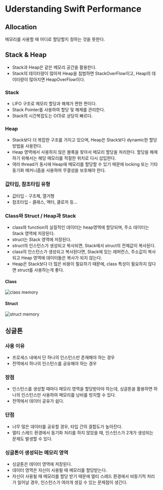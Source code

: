 # Uderstanding Swift Performance

## Allocation

메모리를 사용할 때 어디로 할당할지 정하는 것을 뜻한다.

## Stack & Heap

- Stack과 Heap은 같은 메모리 공간을 활용한다.
- Stack의 데이터량이 많아져 Heap을 침범하면 StackOverFlow이고, Heap의 데이터량이 많아지면 HeapOverFlow이다.

### Stack

- LIFO 구조로 메모리 할당과 해제가 편한 편이다.
- Stack Pointer를 사용하여 할당 및 해제를 관리한다.
- Stack의 시간복잡도는 O(1)로 상당히 빠르다.

### Heap

- Stack보다 더 복잡한 구조를 가지고 있으며, Heap은 Stack보다 dynamic한 할당 방법을 사용한다.
- Heap 영역에서 사용하지 않은 블록을 찾아서 메모리 할당을 처리한다.  할당을 해제하기 위해서는 해당 메모리를 적절한 위치로 다시 삽입한다.
- 여러 thread가 동시에 Heap에 메모리를 할당할 수 있기 때문에 locking 또는 기타 동기화 메커니즘을 사용하여 무결성을 보호해야 한다.

### 값타입, 참조타입 유형

- 값타입 - 구조체, 열거형
- 참조타입 - 클래스, 액터, 클로저 등…

### Class와 Struct /  Heap과 Stack

- class와 function의 실질적인 데이터는 heap영역에 할당되며, 주소 데이터는 Stack 영역에 저장된다.
- struct는 Stack 영역에 저장된다.
- struct의 인스턴스가 생성되고 복사되면, Stack에서 struct의 전체값이 복사된다.
- class의 인스턴스가 생성되고 복사된다면, Stack에 있는 레퍼런스, 주소값이 복사되고 Heap 영역에 데이터들은 복사가 되지 않는다.
- Heap은 Stack보다 더 많은 비용이 필요하기 때문에, class 특성이 필요하지 않다면 struct를 사용하는게 좋다.

#### Class

![class memory](https://user-images.githubusercontent.com/88870642/211323927-f5b264ed-7f05-4439-8372-29c660fc693c.png)

#### Struct

![struct memory](https://user-images.githubusercontent.com/88870642/211323918-0501d984-6f5d-4c85-8bec-9224c63ff288.png)



## 싱글톤

### 사용 이유

- 프로세스 내에서 단 하나의 인스턴스만 존재해야 하는 경우
- 전역에서 하나의 인스턴스를 공유해야 하는 경우

### 장점

- 인스턴스를 생성할 때마다 메모리 영역을 할당받아야 하는데, 싱글톤을 활용하면 하나의 인스턴스만 사용하여 메모리를 낭비를 방지할 수 있다.
- 전역에서 데이터 공유가 쉽다.

### 단점

- 너무 많은 데이터를 공유할 경우, 타입 간의 결합도가 높아진다.
- 멀티 스레드 환경에서 동기화 처리를 하지 않았을 때, 인스턴스가 2개가 생성되는 문제도 발생할 수 있다.

### 싱글톤이 생성되는 메모리 영역

- 싱글톤은 데이터 영역에 저장된다.
- 데이터 영역은 자신이 사용될 때 메모리를 할당받는다.
- 자신이 사용될 때 메모리를 할당 받기 때문에 멀티 스레드 환경에서 비동기적 처리가 일어날 경우, 인스턴스가 여러개 생길 수 있는 문제점이 생긴다.



